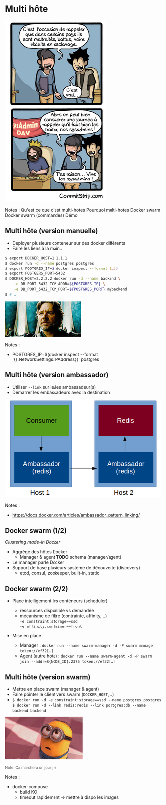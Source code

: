 # Multi hôte

![](resources/images/sysadmin-day.jpg)

Notes :
Qu'est ce que c'est multi-hotes
Pourquoi multi-hotes
Docker swarm
Docker swarm (commandes)
Démo 



## Multi hôte (version manuelle)

- Deployer plusieurs conteneur sur des docker différents
- Faire les liens à la main..

```bash
$ export DOCKER_HOST=1.1.1.1
$ docker run -d --name postgres postgres
$ export POSTGRES_IP=$(docker inspect --format […])
$ export POSTGERS_PORT=5432
$ DOCKER_HOST=2.2.2.2 docker run -d --name backend \
    -e DB_PORT_5432_TCP_ADDR=${POSTGRES_IP} \
    -e DB_PORT_5432_TCP_PORT=${POSTGRES_PORT} mybackend
$ # …
```

![](resources/images/giphy_whatif.gif)

Notes :
- POSTGRES_IP=$(docker inspect --format '{{.NetworkSettings.IPAddress}}' postgres



## Multi hôte (version ambassador)

- Utiliser ``--link`` sur le/les ambassadeur(s)
- Démarrer les embassadeurs avec la destination

![](resources/images/ambassador-pattern.png)

Notes :
- https://docs.docker.com/articles/ambassador_pattern_linking/



## Docker swarm (1/2)

*Clustering made-in Docker*

- Aggrège des hôtes Docker
    - Manager & agent
      **TODO** schema (manager/agent)
- Le manager parle Docker
- Support de base plusieurs système de découverte (discovery)
    - etcd, consul, zookeeper, built-in, static




## Docker swarm (2/2)

- Place intelligement les conténeurs (scheduler)
    - ressources disponible vs demandée
    - mécanisme de filtre (contrainte, affinity, ..)<br/>
    ``-e constraint:storage==ssd``<br/>
    ``-e affinity:container==front``

- Mise en place
    - Manager :
    ``docker run --name swarm-manager -d -P swarm manage token://ef32[…]``
    - Agent (autre hote) :
    ``docker run --name swarm-agent -d -P swarm join
    --addr=${NODE_ID}:2375 token://ef32[…]``




## Multi hôte (version swarm)

- Mettre en place swarm (manager & agent)
- Faire pointer le client vers swarm (``DOCKER_HOST``, ..)
- ``$ docker run -d -e constraint:storage==ssd --name postgres postgres``
<br/>``$ docker run -d --link redis:redis --link postgres:db --name backend backend``

![](resources/images/giphy_minions1.gif)

<span style="font-size:0.85em; color: #666;">Note: Ça marchera un jour ;-)</span>

Notes :
- docker-compose
    - build KO
    - timeout rapidement => mettre à dispo les images


